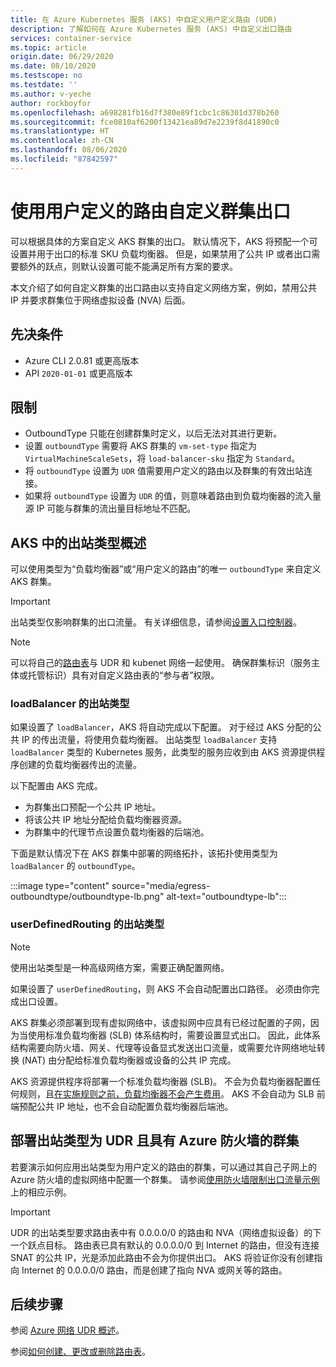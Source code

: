 ```yaml
---
title: 在 Azure Kubernetes 服务 (AKS) 中自定义用户定义路由 (UDR)
description: 了解如何在 Azure Kubernetes 服务 (AKS) 中自定义出口路由
services: container-service
ms.topic: article
origin.date: 06/29/2020
ms.date: 08/10/2020
ms.testscope: no
ms.testdate: ''
ms.author: v-yeche
author: rockboyfor
ms.openlocfilehash: a698281fb16d7f380e89f1cbc1c86301d378b260
ms.sourcegitcommit: fce0810af6200f13421ea89d7e2239f8d41890c0
ms.translationtype: HT
ms.contentlocale: zh-CN
ms.lasthandoff: 08/06/2020
ms.locfileid: "87842597"
---
```

<!--Verified on Prerequisites successfully-->
<!--Verified to dig function-->
# <a name="customize-cluster-egress-with-a-user-defined-route"></a>使用用户定义的路由自定义群集出口

可以根据具体的方案自定义 AKS 群集的出口。 默认情况下，AKS 将预配一个可设置并用于出口的标准 SKU 负载均衡器。 但是，如果禁用了公共 IP 或者出口需要额外的跃点，则默认设置可能不能满足所有方案的要求。

本文介绍了如何自定义群集的出口路由以支持自定义网络方案，例如，禁用公共 IP 并要求群集位于网络虚拟设备 (NVA) 后面。

## <a name="prerequisites"></a>先决条件
* Azure CLI 2.0.81 或更高版本
* API `2020-01-01` 或更高版本

## <a name="limitations"></a>限制
* OutboundType 只能在创建群集时定义，以后无法对其进行更新。
* 设置 `outboundType` 需要将 AKS 群集的 `vm-set-type` 指定为 `VirtualMachineScaleSets`，将 `load-balancer-sku` 指定为 `Standard`。
* 将 `outboundType` 设置为 `UDR` 值需要用户定义的路由以及群集的有效出站连接。
* 如果将 `outboundType` 设置为 `UDR` 的值，则意味着路由到负载均衡器的流入量源 IP 可能与群集的流出量目标地址不匹配。

## <a name="overview-of-outbound-types-in-aks"></a>AKS 中的出站类型概述

可以使用类型为“负载均衡器”或“用户定义的路由”的唯一 `outboundType` 来自定义 AKS 群集。

> [!IMPORTANT]
> 出站类型仅影响群集的出口流量。 有关详细信息，请参阅[设置入口控制器](ingress-basic.md)。

> [!NOTE]
> 可以将自己的[路由表][byo-route-table]与 UDR 和 kubenet 网络一起使用。 确保群集标识（服务主体或托管标识）具有对自定义路由表的“参与者”权限。

### <a name="outbound-type-of-loadbalancer"></a>loadBalancer 的出站类型

如果设置了 `loadBalancer`，AKS 将自动完成以下配置。 对于经过 AKS 分配的公共 IP 的传出流量，将使用负载均衡器。 出站类型 `loadBalancer` 支持 `loadBalancer` 类型的 Kubernetes 服务，此类型的服务应收到由 AKS 资源提供程序创建的负载均衡器传出的流量。

以下配置由 AKS 完成。
* 为群集出口预配一个公共 IP 地址。
* 将该公共 IP 地址分配给负载均衡器资源。
* 为群集中的代理节点设置负载均衡器的后端池。

下面是默认情况下在 AKS 群集中部署的网络拓扑，该拓扑使用类型为 `loadBalancer` 的 `outboundType`。

:::image type="content" source="media/egress-outboundtype/outboundtype-lb.png" alt-text="outboundtype-lb":::

### <a name="outbound-type-of-userdefinedrouting"></a>userDefinedRouting 的出站类型

> [!NOTE]
> 使用出站类型是一种高级网络方案，需要正确配置网络。

如果设置了 `userDefinedRouting`，则 AKS 不会自动配置出口路径。 必须由你完成出口设置。

AKS 群集必须部署到现有虚拟网络中，该虚拟网中应具有已经过配置的子网，因为当使用标准负载均衡器 (SLB) 体系结构时，需要设置显式出口。 因此，此体系结构需要向防火墙、网关、代理等设备显式发送出口流量，或需要允许网络地址转换 (NAT) 由分配给标准负载均衡器或设备的公共 IP 完成。

AKS 资源提供程序将部署一个标准负载均衡器 (SLB)。 不会为负载均衡器配置任何规则，且[在实施规则之前，负载均衡器不会产生费用](https://www.azure.cn/pricing/details/load-balancer/)。 AKS 不会自动为 SLB 前端预配公共 IP 地址，也不会自动配置负载均衡器后端池。

## <a name="deploy-a-cluster-with-outbound-type-of-udr-and-azure-firewall"></a>部署出站类型为 UDR 且具有 Azure 防火墙的群集

若要演示如何应用出站类型为用户定义的路由的群集，可以通过其自己子网上的 Azure 防火墙的虚拟网络中配置一个群集。 请参阅[使用防火墙限制出口流量示例](limit-egress-traffic.md#restrict-egress-traffic-using-azure-firewall)上的相应示例。

> [!IMPORTANT]
> UDR 的出站类型要求路由表中有 0.0.0.0/0 的路由和 NVA（网络虚拟设备）的下一个跃点目标。
> 路由表已具有默认的 0.0.0.0/0 到 Internet 的路由，但没有连接 SNAT 的公共 IP，光是添加此路由不会为你提供出口。 AKS 将验证你没有创建指向 Internet 的 0.0.0.0/0 路由，而是创建了指向 NVA 或网关等的路由。

## <a name="next-steps"></a>后续步骤

参阅 [Azure 网络 UDR 概述](../virtual-network/virtual-networks-udr-overview.md)。

参阅[如何创建、更改或删除路由表](../virtual-network/manage-route-table.md)。

<!-- LINKS - internal -->

[az-aks-get-credentials]: https://docs.microsoft.com/cli/azure/aks?view=azure-cli-latest#az-aks-get-credentials
[byo-route-table]: configure-kubenet.md#bring-your-own-subnet-and-route-table-with-kubenet

<!-- Update_Description: update meta properties, wording update, update link -->
